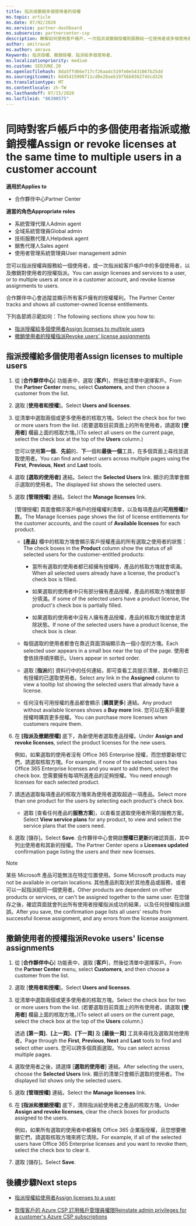 ```yaml
---
title: 指派或撤銷多個使用者的授權
ms.topic: article
ms.date: 07/02/2020
ms.service: partner-dashboard
ms.subservice: partnercenter-csp
description: 瞭解如何使用客戶帳戶，一次指派或撤銷授權和服務給一位使用者或多個使用者。
author: amitravat
ms.author: amrava
Keywords: 指派授權、撤銷授權、指派給多個使用者、
ms.localizationpriority: medium
ms.custom: SEOJUNE.20
ms.openlocfilehash: 8da5ffd66e717cf26aadc519fe0e5431067b25dd
ms.sourcegitcommit: 6d45415908711cd0e28aeb19756b036274dcd326
ms.translationtype: MT
ms.contentlocale: zh-TW
ms.lasthandoff: 07/15/2020
ms.locfileid: "86390575"
---
```

# <a name="assign-or-revoke-licenses-at-the-same-time-to-multiple-users-in-a-customer-account"></a><span data-ttu-id="aada6-104">同時對客戶帳戶中的多個使用者指派或撤銷授權</span><span class="sxs-lookup"><span data-stu-id="aada6-104">Assign or revoke licenses at the same time to multiple users in a customer account</span></span>

<span data-ttu-id="aada6-105">**適用於**</span><span class="sxs-lookup"><span data-stu-id="aada6-105">**Applies to**</span></span>

- <span data-ttu-id="aada6-106">合作夥伴中心</span><span class="sxs-lookup"><span data-stu-id="aada6-106">Partner Center</span></span>

<span data-ttu-id="aada6-107">**適當的角色**</span><span class="sxs-lookup"><span data-stu-id="aada6-107">**Appropriate roles**</span></span>

- <span data-ttu-id="aada6-108">系統管理代理人</span><span class="sxs-lookup"><span data-stu-id="aada6-108">Admin agent</span></span>
- <span data-ttu-id="aada6-109">全域系統管理員</span><span class="sxs-lookup"><span data-stu-id="aada6-109">Global admin</span></span>
- <span data-ttu-id="aada6-110">技術服務代理人</span><span class="sxs-lookup"><span data-stu-id="aada6-110">Helpdesk agent</span></span>
- <span data-ttu-id="aada6-111">銷售代理人</span><span class="sxs-lookup"><span data-stu-id="aada6-111">Sales agent</span></span>
- <span data-ttu-id="aada6-112">使用者管理系統管理員</span><span class="sxs-lookup"><span data-stu-id="aada6-112">User management admin</span></span>

<span data-ttu-id="aada6-113">您可以指派授權與服務給一個使用者，或一次指派給客戶帳戶中的多個使用者，以及撤銷對使用者的授權指派。</span><span class="sxs-lookup"><span data-stu-id="aada6-113">You can assign licenses and services to a user, or to multiple users at once in a customer account, and revoke license assignments to users.</span></span>

<span data-ttu-id="aada6-114">合作夥伴中心會追蹤並顯示所有客戶擁有的授權權利。</span><span class="sxs-lookup"><span data-stu-id="aada6-114">The Partner Center tracks and shows all customer-owned license entitlements.</span></span>

<span data-ttu-id="aada6-115">下列各節將示範如何：</span><span class="sxs-lookup"><span data-stu-id="aada6-115">The following sections show you how to:</span></span>
- [<span data-ttu-id="aada6-116">指派授權給多個使用者</span><span class="sxs-lookup"><span data-stu-id="aada6-116">Assign licenses to multiple users</span></span>](#assign-licenses-to-groups)
- [<span data-ttu-id="aada6-117">撤銷使用者的授權指派</span><span class="sxs-lookup"><span data-stu-id="aada6-117">Revoke users' license assignments</span></span>](#revoking-licenses)

<a href="" id="assign-licenses-to-groups"></a>
## <a name="assign-licenses-to-multiple-users"></a><span data-ttu-id="aada6-118">指派授權給多個使用者</span><span class="sxs-lookup"><span data-stu-id="aada6-118">Assign licenses to multiple users</span></span>

1. <span data-ttu-id="aada6-119">從 [**合作夥伴中心**] 功能表中，選取 [**客戶**]，然後從清單中選擇客戶。</span><span class="sxs-lookup"><span data-stu-id="aada6-119">From the **Partner Center** menu, select **Customers**, and then choose a customer from the list.</span></span>

2. <span data-ttu-id="aada6-120">選取 [**使用者和授權**]。</span><span class="sxs-lookup"><span data-stu-id="aada6-120">Select **Users and licenses**.</span></span>

3. <span data-ttu-id="aada6-121">從清單中選取兩個或更多使用者的核取方塊。</span><span class="sxs-lookup"><span data-stu-id="aada6-121">Select the check box for two or more users from the list.</span></span> <span data-ttu-id="aada6-122">(若要選取目前頁面上的所有使用者，請選取 **\[使用者\]** 欄最上面的核取方塊。)</span><span class="sxs-lookup"><span data-stu-id="aada6-122">(To select all users on the current page, select the check box at the top of the **Users** column.)</span></span>

    <span data-ttu-id="aada6-123">您可以使用**第一個**、**先前**的、**下**一個和**最後一個**工具，在多個頁面上尋找並選取使用者。</span><span class="sxs-lookup"><span data-stu-id="aada6-123">You can find and select users across multiple pages using the **First**, **Previous**, **Next** and **Last** tools.</span></span>

4. <span data-ttu-id="aada6-124">選取 **\[選取的使用者\]** 連結。</span><span class="sxs-lookup"><span data-stu-id="aada6-124">Select the **Selected Users** link.</span></span> <span data-ttu-id="aada6-125">顯示的清單會顯示選取的使用者。</span><span class="sxs-lookup"><span data-stu-id="aada6-125">The displayed list shows the selected users.</span></span>

5. <span data-ttu-id="aada6-126">選取 **\[管理授權\]** 連結。</span><span class="sxs-lookup"><span data-stu-id="aada6-126">Select the **Manage licenses** link.</span></span>

    <span data-ttu-id="aada6-127">[管理授權] 頁面會顯示客戶帳戶的授權權利清單，以及每項產品的**可用授權**計數。</span><span class="sxs-lookup"><span data-stu-id="aada6-127">The Manage licenses page shows the list of license entitlements for the customer accounts, and the count of **Available licenses** for each product.</span></span>

    - <span data-ttu-id="aada6-128">**\[產品\]** 欄中的核取方塊會顯示客戶授權產品的所有選取之使用者的狀態：</span><span class="sxs-lookup"><span data-stu-id="aada6-128">The check boxes in the **Product** column show the status of all selected users for the customer-entitled products:</span></span>

       - <span data-ttu-id="aada6-129">當所有選取的使用者都已經擁有授權時，產品的核取方塊就會填滿。</span><span class="sxs-lookup"><span data-stu-id="aada6-129">When all selected users already have a license, the product's check box is filled.</span></span>

       - <span data-ttu-id="aada6-130">如果選取的使用者中只有部分擁有產品授權，產品的核取方塊就會部分填滿。</span><span class="sxs-lookup"><span data-stu-id="aada6-130">If some of the selected users have a product license, the product's check box is partially filled.</span></span>

       - <span data-ttu-id="aada6-131">如果選取的使用者中沒有人擁有產品授權，產品的核取方塊就會是清除狀態。</span><span class="sxs-lookup"><span data-stu-id="aada6-131">If none of the selected users have a product license, the check box is clear.</span></span>

    - <span data-ttu-id="aada6-132">每個選取的使用者都會在靠近頁面頂端顯示為一個小型的方塊。</span><span class="sxs-lookup"><span data-stu-id="aada6-132">Each selected user appears in a small box near the top of the page.</span></span> <span data-ttu-id="aada6-133">使用者會依排序順序顯示。</span><span class="sxs-lookup"><span data-stu-id="aada6-133">Users appear in sorted order.</span></span>

    - <span data-ttu-id="aada6-134">選取 [**指派**的] 資料行中的任何連結，即可查看工具提示清單，其中顯示已有授權的已選取使用者。</span><span class="sxs-lookup"><span data-stu-id="aada6-134">Select any link in the **Assigned** column to view a tooltip list showing the selected users that already have a license.</span></span>

    - <span data-ttu-id="aada6-135">任何沒有可用授權的產品都會顯示 [**購買更多**] 連結。</span><span class="sxs-lookup"><span data-stu-id="aada6-135">Any product without available licenses shows a **Buy more** link.</span></span> <span data-ttu-id="aada6-136">您可以在客戶需要授權時購買更多授權。</span><span class="sxs-lookup"><span data-stu-id="aada6-136">You can purchase more licenses when customers require them.</span></span>

6. <span data-ttu-id="aada6-137">在 **\[指派及撤銷授權\]** 底下，為新使用者選取產品授權。</span><span class="sxs-lookup"><span data-stu-id="aada6-137">Under **Assign and revoke licenses**, select the product licenses for the new users.</span></span> 

   <span data-ttu-id="aada6-138">例如，如果選取的使用者沒有 Office 365 Enterprise 授權，而您想要新增它們，請選取核取方塊。</span><span class="sxs-lookup"><span data-stu-id="aada6-138">For example, if none of the selected users has Office 365 Enterprise licenses and you want to add them, select the check box.</span></span> <span data-ttu-id="aada6-139">您需要擁有每項所選產品的足夠授權。</span><span class="sxs-lookup"><span data-stu-id="aada6-139">You need enough licenses for each selected product.</span></span>

7. <span data-ttu-id="aada6-140">請透過選取每項產品的核取方塊來為使用者選取超過一項產品。</span><span class="sxs-lookup"><span data-stu-id="aada6-140">Select more than one product for the users by selecting each product's check box.</span></span>
    -   <span data-ttu-id="aada6-141">選取 [查看任何產品的**服務方案**]，以查看並選取使用者所需的服務方案。</span><span class="sxs-lookup"><span data-stu-id="aada6-141">Select **View service plans** for any product, to view and select the service plans that the users need.</span></span>

8. <span data-ttu-id="aada6-142">選取 [儲存]。</span><span class="sxs-lookup"><span data-stu-id="aada6-142">Select **Save**.</span></span> <span data-ttu-id="aada6-143">合作夥伴中心會開啟**授權已更新**的確認頁面，其中列出使用者和其新的授權。</span><span class="sxs-lookup"><span data-stu-id="aada6-143">The Partner Center opens a **Licenses updated** confirmation page listing the users and their new licenses.</span></span>

>[!NOTE]
><span data-ttu-id="aada6-144">某些 Microsoft 產品可能無法在特定位置使用。</span><span class="sxs-lookup"><span data-stu-id="aada6-144">Some Microsoft products may not be available in certain locations.</span></span> <span data-ttu-id="aada6-145">其他產品則取決於其他產品或服務，或者可以一起指派給同一個使用者。</span><span class="sxs-lookup"><span data-stu-id="aada6-145">Other products are dependent on other products or services, or can't be assigned together to the same user.</span></span> <span data-ttu-id="aada6-146">在您儲存之後，確認頁面就會列出所有使用者授權指派成功的結果，以及任何授權指派錯誤。</span><span class="sxs-lookup"><span data-stu-id="aada6-146">After you save, the confirmation page lists all users' results from successful license assignment, and any errors from the license assignment.</span></span>

<a href="" id="revoking-licenses"></a>
## <a name="revoke-users-license-assignments"></a><span data-ttu-id="aada6-147">撤銷使用者的授權指派</span><span class="sxs-lookup"><span data-stu-id="aada6-147">Revoke users' license assignments</span></span>

1. <span data-ttu-id="aada6-148">從 [**合作夥伴中心**] 功能表中，選取 [**客戶**]，然後從清單中選擇客戶。</span><span class="sxs-lookup"><span data-stu-id="aada6-148">From the **Partner Center** menu, select **Customers**, and then choose a customer from the list.</span></span>

2. <span data-ttu-id="aada6-149">選取 [**使用者和授權**]。</span><span class="sxs-lookup"><span data-stu-id="aada6-149">Select **Users and licenses**.</span></span>

3. <span data-ttu-id="aada6-150">從清單中選取兩個或更多使用者的核取方塊。</span><span class="sxs-lookup"><span data-stu-id="aada6-150">Select the check box for two or more users from the list.</span></span> <span data-ttu-id="aada6-151">(若要選取目前頁面上的所有使用者，請選取 **\[使用者\]** 欄最上面的核取方塊。)</span><span class="sxs-lookup"><span data-stu-id="aada6-151">(To select all users on the current page, select the check box at the top of the **Users** column.)</span></span>

    <span data-ttu-id="aada6-152">透過 **\[第一頁\]**、**\[上一頁\]**、**\[下一頁\]** 及 **\[最後一頁\]** 工具來尋找及選取其他使用者。</span><span class="sxs-lookup"><span data-stu-id="aada6-152">Page through the **First**, **Previous**, **Next** and **Last** tools to find and select other users.</span></span> <span data-ttu-id="aada6-153">您可以跨多個頁面選取。</span><span class="sxs-lookup"><span data-stu-id="aada6-153">You can select across multiple pages.</span></span>

4. <span data-ttu-id="aada6-154">選取使用者之後，請選擇 [**選取的使用者**] 連結。</span><span class="sxs-lookup"><span data-stu-id="aada6-154">After selecting the users, choose the **Selected Users** link.</span></span> <span data-ttu-id="aada6-155">顯示的清單只會顯示選取的使用者。</span><span class="sxs-lookup"><span data-stu-id="aada6-155">The displayed list shows only the selected users.</span></span>

5. <span data-ttu-id="aada6-156">選取 **\[管理授權\]** 連結。</span><span class="sxs-lookup"><span data-stu-id="aada6-156">Select the **Manage licenses** link.</span></span>

6. <span data-ttu-id="aada6-157">在 **[指派和撤銷授權]** 底下，清除指派給使用者之產品的核取方塊。</span><span class="sxs-lookup"><span data-stu-id="aada6-157">Under **Assign and revoke licenses**, clear the check boxes for products assigned to the users.</span></span>

   <span data-ttu-id="aada6-158">例如，如果所有選取的使用者中都擁有 Office 365 企業版授權，且您想要撤銷它們，請選取核取方塊來將它清除。</span><span class="sxs-lookup"><span data-stu-id="aada6-158">For example, if all of the selected users have Office 365 Enterprise licenses and you want to revoke them, select the check box to clear it.</span></span>

7. <span data-ttu-id="aada6-159">選取 [儲存]。</span><span class="sxs-lookup"><span data-stu-id="aada6-159">Select **Save**.</span></span>

## <a name="next-steps"></a><span data-ttu-id="aada6-160">後續步驟</span><span class="sxs-lookup"><span data-stu-id="aada6-160">Next steps</span></span>

- [<span data-ttu-id="aada6-161">指派授權給使用者</span><span class="sxs-lookup"><span data-stu-id="aada6-161">Assign licenses to a user</span></span>](assign-licenses-to-users.md)

- [<span data-ttu-id="aada6-162">恢復客戶的 Azure CSP 訂用帳戶管理員權限</span><span class="sxs-lookup"><span data-stu-id="aada6-162">Reinstate admin privileges for a customer's Azure CSP subscriptions</span></span>](revoke-reinstate-csp.md)